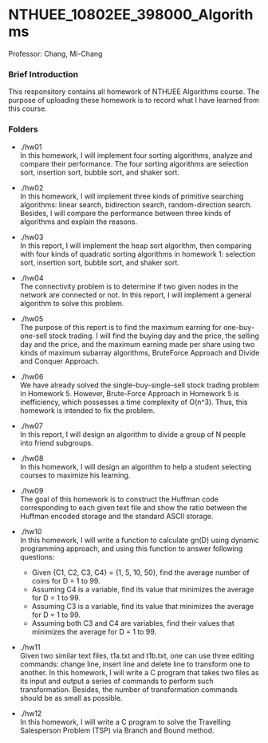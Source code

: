 # NTHUEE_10802EE_398000_Algorithms
Professor: Chang, Mi-Chang

### Brief Introduction
This responsitory contains all homework of NTHUEE Algorithms course. The purpose of uploading these homework is to record what I have learned from this course.

### Folders
- ./hw01\
  In this homework, I will implement four sorting algorithms, analyze and compare their performance. The four sorting algorithms are selection sort, insertion sort, bubble sort,    and shaker sort.
  
- ./hw02\
  In this homework, I will implement three kinds of primitive searching algorithms: linear search, bidirection search, random-direction search. Besides, I will compare the performance between three kinds of algorithms and explain the reasons.
  
- ./hw03\
  In this report, I will implement the heap sort algorithm, then comparing with four kinds of quadratic sorting algorithms in homework 1: selection sort, insertion sort, bubble sort, and shaker sort.

- ./hw04\
  The connectivity problem is to determine if two given nodes in the network are connected or not. In this report, I will implement a general algorithm to solve this problem.

- ./hw05\
  The purpose of this report is to find the maximum earning for one-buy-one-sell stock trading. I will find the buying day and the price, the selling day and the price, and the
maximum earning made per share using two kinds of maximum subarray algorithms, BruteForce Approach and Divide and Conquer Approach.

- ./hw06\
   We have already solved the single-buy-single-sell stock trading problem in Homework 5. However, Brute-Force Approach in Homework 5 is inefficiency, which possesses a time complexity of O(n^3). Thus, this homework is intended to fix the problem.

- ./hw07\
  In this report, I will design an algorithm to divide a group of N people into friend subgroups.

- ./hw08\
  In this homework, I will design an algorithm to help a student selecting courses to maximize his learning.

- ./hw09\
  The goal of this homework is to construct the Huffman code corresponding to each given text file and show the ratio between the Huffman encoded storage and the standard ASCII
storage.

- ./hw10\
  In this homework, I will write a function to calculate gn(D) using dynamic programming approach, and using this function to answer following questions:
  - Given {C1, C2, C3, C4} = {1, 5, 10, 50}, find the average number of coins for D = 1 to 99.
  - Assuming C4 is a variable, find its value that minimizes the average for D = 1 to 99. 
  - Assuming C3 is a variable, find its value that minimizes the average for D = 1 to 99.
  - Assuming both C3 and C4 are variables, find their values that minimizes the average for D = 1 to 99.

- ./hw11\
  Given two similar text files, t1a.txt and t1b.txt, one can use three editing commands: change line, insert line and delete line to transform one to another. In this homework, I will write a C program that takes two files as its input and output a series of commands to perform such transformation. Besides, the number of transformation commands should be as small as possible.

- ./hw12\
  In this homework, I will write a C program to solve the Travelling Salesperson Problem (TSP) via Branch and Bound method.
